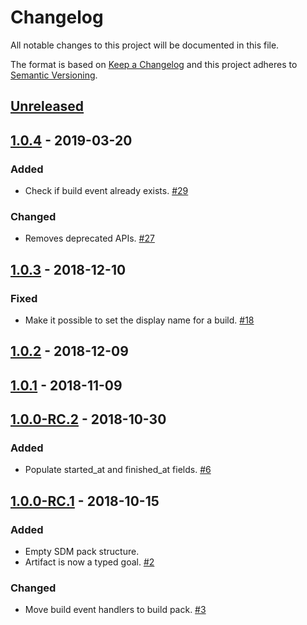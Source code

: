 # Changelog

All notable changes to this project will be documented in this file.

The format is based on [Keep a Changelog](http://keepachangelog.com/)
and this project adheres to [Semantic Versioning](http://semver.org/).

## [Unreleased](https://github.com/atomist/sdm-pack-seed/compare/1.0.4...HEAD)

## [1.0.4](https://github.com/atomist/sdm-pack-seed/compare/1.0.3...1.0.4) - 2019-03-20

### Added

-   Check if build event already exists. [#29](https://github.com/atomist/sdm-pack-build/issues/29)

### Changed

-   Removes deprecated APIs. [#27](https://github.com/atomist/sdm-pack-build/issues/27)

## [1.0.3](https://github.com/atomist/sdm-pack-seed/compare/1.0.2...1.0.3) - 2018-12-10

### Fixed

-   Make it possible to set the display name for a build. [#18](https://github.com/atomist/sdm-pack-build/issues/18)

## [1.0.2](https://github.com/atomist/sdm-pack-seed/compare/1.0.1...1.0.2) - 2018-12-09

## [1.0.1](https://github.com/atomist/sdm-pack-seed/compare/1.0.0-RC.2...1.0.1) - 2018-11-09

## [1.0.0-RC.2](https://github.com/atomist/sdm-pack-seed/compare/1.0.0-RC.1...1.0.0-RC.2) - 2018-10-30

### Added

-   Populate started_at and finished_at fields. [#6](https://github.com/atomist/sdm-pack-build/issues/6)

## [1.0.0-RC.1](https://github.com/atomist/sdm-pack-seed/tree/1.0.0-RC.1) - 2018-10-15

### Added

-   Empty SDM pack structure.
-   Artifact is now a typed goal. [#2](https://github.com/atomist/sdm-pack-build/issues/2)

### Changed

-   Move build event handlers to build pack. [#3](https://github.com/atomist/sdm-pack-build/issues/3)
